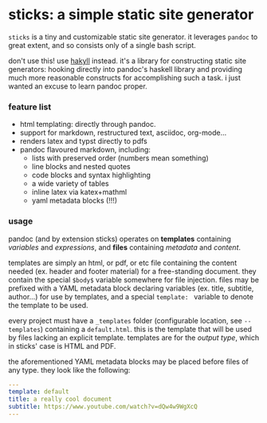 # sticks: a simple static site generator

`sticks` is a tiny and customizable static site generator.
it leverages `pandoc` to great extent, and so consists only of a single bash script.

<!-- : yet manages to provide nigh-total the features of jekyll, and more. this powers both my [website](https://apropos.codes) and my [wiki](https://wiki.apropos.codes). -->

don't use this! use [hakyll](https://jaspervdj.be/hakyll/) instead. it's a library for constructing static site generators: hooking directly into pandoc's haskell library and providing much more reasonable constructs for accomplishing such a task. i just wanted an excuse to learn pandoc proper.

### feature list
- html templating: directly through pandoc.
- support for markdown, restructured text, asciidoc, org-mode...
- renders latex and typst directly to pdfs
- pandoc flavoured markdown, including:
  - lists with preserved order (numbers mean something)
  - line blocks and nested quotes
  - code blocks and syntax highlighting
  - a wide variety of tables
  - inline latex via katex+mathml
  - yaml metadata blocks (!!!)

### usage
pandoc (and by extension sticks) operates on **templates** containing *variables* and *expressions*, and **files** containing *metadata* and *content*.

templates are simply an html, or pdf, or etc file containing the content needed (ex. header and footer material) for a free-standing document. they contain the special `$body$` variable somewhere for file injection. files may be prefixed with a YAML metadata block declaring variables (ex. title, subtitle, author...) for use by templates, and a special `template: ` variable to denote the template to be used.

every project must have a `_templates` folder (configurable location, see `--templates`) containing a `default.html`. this is the template that will be used by files lacking an explicit template. templates are for the *output type*, which in sticks' case is HTML and PDF.

the aforementioned YAML metadata blocks may be placed before files of any type. they look like the following:
```yaml
---
template: default
title: a really cool document
subtitle: https://www.youtube.com/watch?v=dQw4w9WgXcQ
---
```
